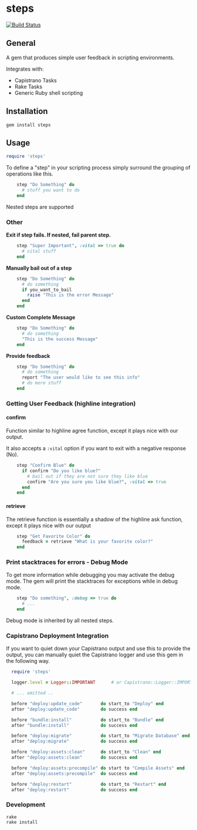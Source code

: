 # steps

[![Build Status](https://travis-ci.org/crowdfavorite/gem-steps.png?branch=develop)](https://travis-ci.org/crowdfavorite/gem-steps)

## General

A gem that produces simple user feedback in scripting environments.

Integrates with:

  - Capistrano Tasks
  - Rake Tasks
  - Generic Ruby shell scripting

## Installation

    gem install steps

## Usage

```ruby
require 'steps'
```

To define a "step" in your scripting process simply surround the grouping of operations like this.

```ruby
    step "Do Something" do
      # stuff you want to do
    end
```

Nested steps are supported

### Other

  **Exit if step fails.  If nested, fail parent step.**

```ruby
    step "Super Important", :vital => true do
      # vital stuff
    end
```

  **Manually bail out of a step**

```ruby
    step "Do Something" do
      # do something
      if you_want_to_bail
        raise "This is the error Message"
      end
    end
```

  **Custom Complete Message**

```ruby
    step "Do Something" do
      # do something
      "This is the success Message"
    end
```

  **Provide feedback**

```ruby
    step "Do Something" do
      # do something
      report "The user would like to see this info"
      # do more stuff
    end
```

### Getting User Feedback (highline integration)

#### confirm

Function similar to highline agree function, except it plays nice with our output.

It also accepts a `:vital` option if you want to exit with a negative response (No).

```ruby
    step "Confirm Blue" do
      if confirm "Do you like blue?"
        # bail out if they are not sure they like blue
        confirm "Are you sure you like blue?", :vital => true
      end
    end
```

#### retrieve

The retrieve function is essentially a shadow of the highline ask function, except it plays nice with our output

```ruby
    step "Get Favorite Color" do
      feedback = retrieve "What is your favorite color?"
    end
```

### Print stacktraces for errors - Debug Mode

To get more information while debugging you may activate the debug mode. The gem will print the stacktraces for exceptions while in debug mode.

```ruby
    step "Do something", :debug => true do
      # ...
    end
```

Debug mode is inherited by all nested steps.


### Capistrano Deployment Integration

If you want to quiet down your Capistrano output and use this to provide the output, you can manually quiet the Capistrano logger and use this gem in the following way.

```ruby
  require 'steps'

  logger.level = Logger::IMPORTANT      # or Capistrano::Logger::IMPORTANT

  # ... omitted ..

  before "deploy:update_code"       do start_to "Deploy" end
  after "deploy:update_code"        do success end

  before "bundle:install"           do start_to "Bundle" end
  after "bundle:install"            do success end

  before "deploy:migrate"           do start_to "Migrate Database" end
  after "deploy:migrate"            do success end

  before "deploy:assets:clean"      do start_to "Clean" end
  after "deploy:assets:clean"       do success end

  before "deploy:assets:precompile" do start to "Compile Assets" end
  after "deploy:assets:precompile"  do success end

  before "deploy:restart"           do start_to "Restart" end
  after "deploy:restart"            do success end
```

### Development

    rake
    rake install

